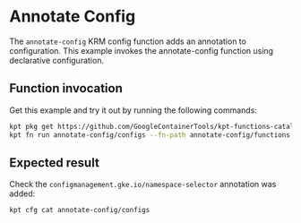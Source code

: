 # Annotate Config

The `annotate-config` KRM config function adds an annotation to configuration.
This example invokes the annotate-config function using declarative
configuration.

## Function invocation

Get this example and try it out by running the following commands:

```sh
kpt pkg get https://github.com/GoogleContainerTools/kpt-functions-catalog.git/examples/annotate-config .
kpt fn run annotate-config/configs --fn-path annotate-config/functions
```

## Expected result

Check the `configmanagement.gke.io/namespace-selector` annotation was added:

```sh
kpt cfg cat annotate-config/configs
```
